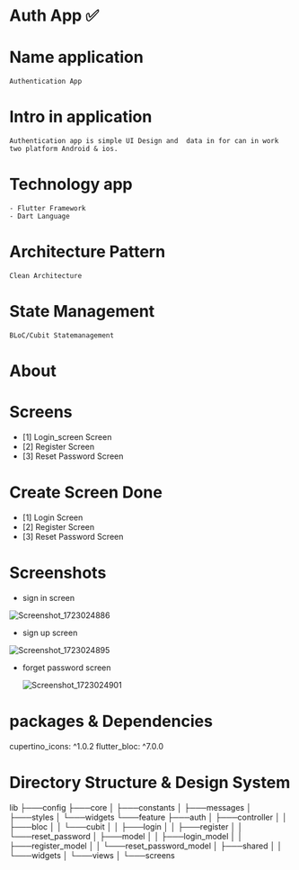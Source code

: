 # Auth App ✅

# Name application
    Authentication App

# Intro in application
    Authentication app is simple UI Design and  data in for can in work two platform Android & ios.

# Technology app
    - Flutter Framework
    - Dart Language 

# Architecture Pattern
    Clean Architecture 

# State Management
    BLoC/Cubit Statemanagement

# About 


# Screens
- [1] Login_screen Screen
- [2] Register Screen
- [3] Reset Password Screen


# Create Screen Done
- [1] Login Screen
- [2] Register Screen
- [3] Reset Password Screen


# Screenshots
- sign in screen
  
![Screenshot_1723024886](https://github.com/user-attachments/assets/8ee40b96-3316-4042-a296-0054a51a333f)

- sign up screen
  
![Screenshot_1723024895](https://github.com/user-attachments/assets/586a47c8-cbf7-4070-8bb9-1999a6c57730)

- forget password screen
  
  ![Screenshot_1723024901](https://github.com/user-attachments/assets/829c92b6-acfd-4cfa-be9b-c14d2ee3b71c)

# packages & Dependencies
  cupertino_icons: ^1.0.2
  flutter_bloc: ^7.0.0

# Directory Structure & Design System

lib
├───config
├───core
│   ├───constants
│   ├───messages
│   ├───styles
│   └───widgets
└───feature
    ├───auth
    │   ├───controller
    │   │   ├───bloc
    │   │   └───cubit
    │   │       ├───login
    │   │       ├───register
    │   │       └───reset_password
    │   ├───model
    │   │   ├───login_model
    │   │   ├───register_model
    │   │   └───reset_password_model
    │   ├───shared
    │   │   └───widgets
    │   └───views
    │       └───screens

